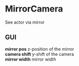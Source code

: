 # MirrorCamera

See actor via mirror

## GUI

**mirror pos** z-position of the mirror  
**camera shift** y-shift of the camera  
**mirror width** mirror width  
